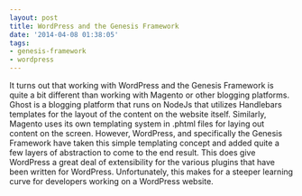 ```yaml
---
layout: post
title: WordPress and the Genesis Framework
date: '2014-04-08 01:38:05'
tags:
- genesis-framework
- wordpress
---
```


It turns out that working with WordPress and the Genesis Framework is quite a bit different than working with Magento or other blogging platforms. Ghost is a blogging platform that runs on NodeJs that utilizes Handlebars templates for the layout of the content on the website itself. Similarly, Magento uses its own templating system in .phtml files for laying out content on the screen. However, WordPress, and specifically the Genesis Framework have taken this simple templating concept and added quite a few layers of abstraction to come to the end result. This does give WordPress a great deal of extensibility for the various plugins that have been written for WordPress. Unfortunately, this makes for a steeper learning curve for developers working on a WordPress website.